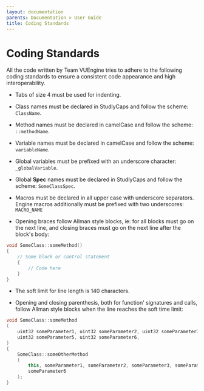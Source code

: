 ```yaml
---
layout: documentation
parents: Documentation > User Guide
title: Coding Standards
---
```


# Coding Standards

All the code written by Team VUEngine tries to adhere to the following coding standards to ensure a consistent code appearance and high interoperability.

- Tabs of size 4 must be used for indenting.

- Class names must be declared in StudlyCaps and follow the scheme: `ClassName`.

- Method names must be declared in camelCase and follow the scheme: `::methodName`.

- Variable names must be declared in camelCase and follow the scheme: `variableName`.

- Global variables must be prefixed with an underscore character: `_globalVariable`.

- Global **Spec** names must be declared in StudlyCaps and follow the scheme: `SomeClassSpec`.

- Macros must be declared in all upper case with underscore separators. Engine macros additionally must be prefixed with two underscores: `MACRO_NAME`

- Opening braces follow Allman style blocks, ie: for all blocks must go on the next line, and closing braces must go on the next line after the block's body:

```cpp
void SomeClass::someMethod()
{
    // Some block or control statement
    {
        // Code here
    }
}
```

- The soft limit for line length is 140 characters.

- Opening and closing parenthesis, both for function' signatures and calls, follow Allman style blocks when the line reaches the soft time limit:

```cpp
void SomeClass::someMethod
(
    uint32 someParameter1, uint32 someParameter2, uint32 someParameter3, uint32 someParameter4,
    uint32 someParameter5, uint32 someParameter6,
)
{
    SomeClass::someOtherMethod
    (
        this, someParameter1, someParameter2, someParameter3, someParameter4, someParameter5,
        someParameter6
    );
}
```
